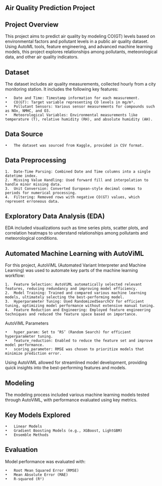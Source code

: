 ## Air Quality Prediction Project

## Project Overview

This project aims to predict air quality by modeling CO(GT) levels based on environmental factors and pollutant levels in a public air quality dataset. Using AutoML tools, feature engineering, and advanced machine learning models, this project explores relationships among pollutants, meteorological data, and other air quality indicators.

## Dataset

The dataset includes air quality measurements, collected hourly from a city monitoring station. It includes the following key features:

	•	Date and Time: Timestamp information for each measurement.
	•	CO(GT): Target variable representing CO levels in mg/m³.
	•	Pollutant Sensors: Various sensor measurements for compounds such as NOx, NMHC, and O3.
	•	Meteorological Variables: Environmental measurements like temperature (T), relative humidity (RH), and absolute humidity (AH).

## Data Source

	•	The dataset was sourced from Kaggle, provided in CSV format.

## Data Preprocessing

	1.	Date-Time Parsing: Combined Date and Time columns into a single datetime index.
	2.	Missing Value Handling: Used forward fill and interpolation to handle minor missing data.
	3.	Unit Conversion: Converted European-style decimal commas to periods for numerical processing.
	4.	Filtering: Removed rows with negative CO(GT) values, which represent erroneous data.

## Exploratory Data Analysis (EDA)

EDA included visualizations such as time series plots, scatter plots, and correlation heatmaps to understand relationships among pollutants and meteorological conditions.

## Automated Machine Learning with AutoViML

For this project, AutoViML (Automated Variant Interpreter and Machine Learning) was used to automate key parts of the machine learning workflow:

	1.	Feature Selection: AutoViML automatically selected relevant features, reducing redundancy and improving model efficiency.
	2.	Model Training: Trained and compared various machine learning models, ultimately selecting the best-performing model.
	3.	Hyperparameter Tuning: Used RandomizedSearchCV for efficient tuning, optimizing model performance without extensive manual tuning.
	4.	Feature Reduction and Engineering: Employed feature engineering techniques and reduced the feature space based on importance.

AutoViML Parameters

	•	hyper_param: Set to ‘RS’ (Random Search) for efficient hyperparameter tuning.
	•	feature_reduction: Enabled to reduce the feature set and improve model performance.
	•	scoring_parameter: RMSE was chosen to prioritize models that minimize prediction error.

Using AutoViML allowed for streamlined model development, providing quick insights into the best-performing features and models.

## Modeling

The modeling process included various machine learning models tested through AutoViML, with performance evaluated using key metrics.

## Key Models Explored

	•	Linear Models
	•	Gradient Boosting Models (e.g., XGBoost, LightGBM)
	•	Ensemble Methods

## Evaluation

Model performance was evaluated with:

	•	Root Mean Squared Error (RMSE)
	•	Mean Absolute Error (MAE)
	•	R-squared (R²)
